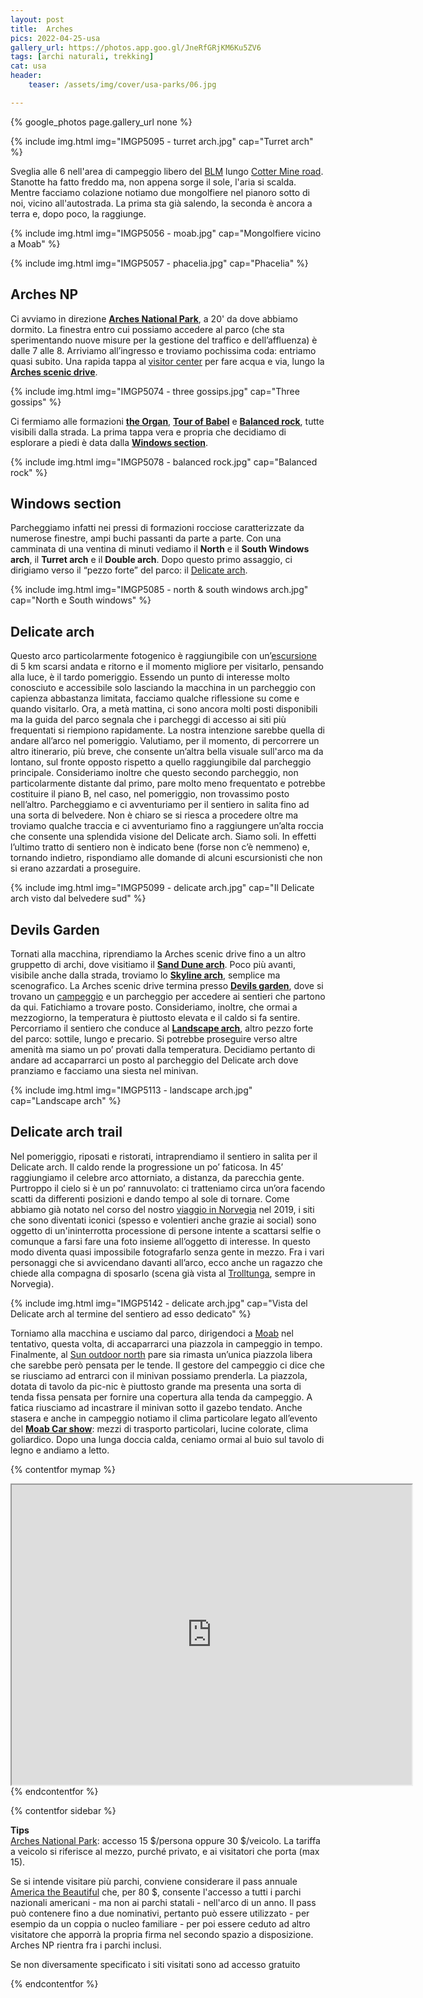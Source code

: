 ```yaml
---
layout: post
title:  Arches
pics: 2022-04-25-usa
gallery_url: https://photos.app.goo.gl/JneRfGRjKM6Ku5ZV6
tags: [archi naturali, trekking]
cat: usa
header:
    teaser: /assets/img/cover/usa-parks/06.jpg

---
```


{% google_photos page.gallery_url none %}

{% include img.html img="IMGP5095 - turret arch.jpg" cap="Turret arch" %}

Sveglia alle 6 nell'area di campeggio libero del [BLM](https://www.blm.gov/) lungo [Cotter Mine road](https://freecampsites.net/#!158034&query=sitedetails). Stanotte ha fatto freddo ma, non appena sorge il sole, l'aria si scalda. Mentre facciamo colazione notiamo due mongolfiere nel pianoro sotto di noi, vicino all'autostrada. La prima sta già salendo, la seconda è ancora a terra e, dopo poco, la raggiunge.

{% include img.html img="IMGP5056 - moab.jpg" cap="Mongolfiere vicino a Moab" %}

{% include img.html img="IMGP5057 - phacelia.jpg" cap="Phacelia" %}
## Arches NP

Ci avviamo in direzione [**Arches National Park**](https://www.nps.gov/arch/index.htm), a 20' da dove abbiamo dormito. La finestra entro cui possiamo accedere al parco (che sta sperimentando nuove misure per la gestione del traffico e dell’affluenza) è dalle 7 alle 8. Arriviamo all’ingresso e troviamo pochissima coda: entriamo quasi subito. Una rapida tappa al [visitor center](https://www.nps.gov/arch/planyourvisit/visitorcenters.htm) per fare acqua e via, lungo la [**Arches scenic drive**](https://www.nps.gov/arch/planyourvisit/driving.htm).

{% include img.html img="IMGP5074 - three gossips.jpg" cap="Three gossips" %}

Ci fermiamo alle formazioni [**the Organ**](https://www.americansouthwest.net/utah/arches/the-organ3_l.html), [**Tour of Babel**](https://www.americansouthwest.net/utah/arches/arches-tower-of-babel_l.html) e [**Balanced rock**](https://www.nps.gov/arch/planyourvisit/balancedrock.htm), tutte visibili dalla strada. La prima tappa vera e propria che decidiamo di esplorare a piedi è data dalla [**Windows section**](https://www.nps.gov/arch/planyourvisit/the-windows.htm).

{% include img.html img="IMGP5078 - balanced rock.jpg" cap="Balanced rock" %}
## Windows section

Parcheggiamo infatti nei pressi di formazioni rocciose caratterizzate da numerose finestre, ampi buchi passanti da parte a parte. Con una camminata di una ventina di minuti vediamo il **North** e il **South Windows arch**, il **Turret arch** e il **Double arch**.
Dopo questo primo assaggio, ci dirigiamo verso il “pezzo forte” del parco: il [Delicate arch](https://www.nps.gov/arch/planyourvisit/delicate-arch.htm).

{% include img.html img="IMGP5085 - north & south windows arch.jpg" cap="North e South windows" %}
## Delicate arch

Questo arco particolarmente fotogenico è raggiungibile con un’[escursione](https://www.visitutah.com/places-to-go/parks-outdoors/arches/adventure-guide/delicate-arch) di 5 km scarsi andata e ritorno e il momento migliore per visitarlo, pensando alla luce, è il tardo pomeriggio. Essendo un punto di interesse molto conosciuto e accessibile solo lasciando la macchina in un parcheggio con capienza abbastanza limitata, facciamo qualche riflessione su come e quando visitarlo. Ora, a metà mattina, ci sono ancora molti posti disponibili ma la guida del parco segnala che i parcheggi di accesso ai siti più frequentati si riempiono rapidamente. La nostra intenzione sarebbe quella di andare all’arco nel pomeriggio. Valutiamo, per il momento, di percorrere un altro itinerario, più breve, che consente un’altra bella visuale sull'arco ma da lontano, sul fronte opposto rispetto a quello raggiungibile dal parcheggio principale. Consideriamo inoltre che questo secondo parcheggio, non particolarmente distante dal primo, pare molto meno frequentato e potrebbe costituire il piano B, nel caso, nel pomeriggio, non trovassimo posto nell’altro. Parcheggiamo e ci avventuriamo per il sentiero in salita fino ad una sorta di belvedere. Non è chiaro se si riesca a procedere oltre ma troviamo qualche traccia e ci avventuriamo fino a raggiungere un’alta roccia che consente una splendida visione del Delicate arch. Siamo soli. In effetti l’ultimo tratto di sentiero non è indicato bene (forse non c’è nemmeno) e, tornando indietro, rispondiamo alle domande di alcuni escursionisti che non si erano azzardati a proseguire.

{% include img.html img="IMGP5099 - delicate arch.jpg" cap="Il Delicate arch visto dal belvedere sud" %}
## Devils Garden

Tornati alla macchina, riprendiamo la Arches scenic drive fino a un altro gruppetto di archi, dove visitiamo il [**Sand Dune arch**](https://www.utah.com/destinations/national-parks/arches-national-park/things-to-do/hiking/sand-dune-arch-and-broken-arch/). Poco più avanti, visibile anche dalla strada, troviamo lo [**Skyline arch**](https://www.nps.gov/places/skyline-arch.htm), semplice ma scenografico. La Arches scenic drive termina presso [**Devils garden**](https://www.nps.gov/arch/planyourvisit/devils-garden.htm), dove si trovano un [campeggio](https://www.recreation.gov/camping/campgrounds/234059) e un parcheggio per accedere ai sentieri che partono da qui. Fatichiamo a trovare posto. Consideriamo, inoltre, che ormai a mezzogiorno, la temperatura è piuttosto elevata e il caldo si fa sentire. Percorriamo il sentiero che conduce al [**Landscape arch**](https://www.nps.gov/places/landscape-arch-trail.htm), altro pezzo forte del parco: sottile, lungo e precario. Si potrebbe proseguire verso altre amenità ma siamo un po’ provati dalla temperatura. Decidiamo pertanto di andare ad accaparrarci un posto al parcheggio del Delicate arch dove pranziamo e facciamo una siesta nel minivan.

{% include img.html img="IMGP5113 - landscape arch.jpg" cap="Landscape arch" %}
## Delicate arch trail

Nel pomeriggio, riposati e ristorati, intraprendiamo il sentiero in salita per il Delicate arch. Il caldo rende la progressione un po’ faticosa. In 45’ raggiungiamo il celebre arco attorniato, a distanza, da parecchia gente. Purtroppo il cielo si è un po’ rannuvolato: ci tratteniamo circa un’ora facendo scatti da differenti posizioni e dando tempo al sole di tornare. Come abbiamo già notato nel corso del nostro [viaggio in Norvegia](https://www.van42.com/2019/06/30/norway_00.html) nel 2019, i siti che sono diventati iconici (spesso e volentieri anche grazie ai social) sono oggetto di un'ininterrotta processione di persone intente a scattarsi selfie o comunque a farsi fare una foto insieme all’oggetto di interesse. In questo modo diventa quasi impossibile fotografarlo  senza gente in mezzo. Fra i vari personaggi che si avvicendano davanti all’arco, ecco anche un ragazzo che chiede alla compagna di sposarlo (scena già vista al [Trolltunga](https://www.van42.com/2019/07/13/norway_14-trolltunga.html), sempre in Norvegia).

{% include img.html img="IMGP5142 - delicate arch.jpg" cap="Vista del Delicate arch al termine del sentiero ad esso dedicato" %}

Torniamo alla macchina e usciamo dal parco, dirigendoci a [Moab](https://www.discovermoab.com/) nel tentativo, questa volta, di accaparrarci una piazzola in campeggio in tempo. Finalmente, al [Sun outdoor north](https://www.sunoutdoors.com/utah/sun-outdoors-north-moab?utm_source=google&utm_medium=local&utm_campaign=yext) pare sia rimasta un’unica piazzola libera che sarebbe però pensata per le tende. Il gestore del campeggio ci dice che se riusciamo ad entrarci con il minivan possiamo prenderla. La piazzola, dotata di tavolo da pic-nic è piuttosto grande ma presenta una sorta di tenda fissa pensata per fornire una copertura alla tenda da campeggio. A fatica riusciamo ad incastrare il minivan sotto il gazebo tendato. Anche stasera e anche in campeggio notiamo il clima particolare legato all’evento del [**Moab Car show**](http://moabcarshow.org/): mezzi di trasporto particolari, lucine colorate, clima goliardico. Dopo una lunga doccia calda, ceniamo ormai al buio sul tavolo di legno e andiamo a letto.

{% contentfor mymap %}
<iframe src="https://www.google.com/maps/d/embed?mid=13cXpTB6faX0u_u9aHoMVHim-1x6G5r4&ehbc=2E312F" width="640" height="480"></iframe>
{% endcontentfor %}

{% contentfor sidebar %}

**Tips**  
[Arches National Park](https://www.nps.gov/arch/index.htm): accesso 15 $/persona oppure 30 $/veicolo. La tariffa a veicolo si riferisce al mezzo, purché privato, e ai visitatori che porta (max 15).

Se si intende visitare più parchi, conviene considerare il pass annuale [America the Beautiful](https://www.nps.gov/planyourvisit/passes.htm) che, per 80 $, consente l'accesso a tutti i parchi nazionali americani - ma non ai parchi statali - nell'arco di un anno. Il pass può contenere fino a due nominativi, pertanto può essere utilizzato - per esempio da un coppia o nucleo familiare - per poi essere ceduto ad altro visitatore che apporrà la propria firma nel secondo spazio a disposizione. Arches NP rientra fra i parchi inclusi.

Se non diversamente specificato i siti visitati sono ad accesso gratuito

{% endcontentfor %}